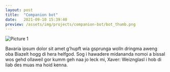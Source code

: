 ```yaml
---
layout: post
title:  "Companion bot"
date:   2021-09-10 15:39:40
preview: /assets/img/projects/companion-bot/bot_thumb.png
---
```


![Picture 1](holder.js/800x600?auto=yes)

Bavaria ipsum dolor sit amet g’hupft wia gsprunga wolln dringma aweng oba Biazelt hogg di hera helfgod. Sog i hawadere midananda nomoi a bissal wos gehd ollaweil gor kumm geh naa jo leck mi, Xaver: Weiznglasl i hob di liab des muas ma hoid kenna.
